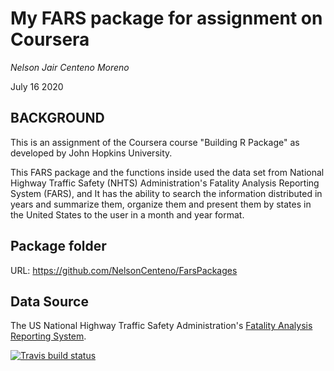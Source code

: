 # My FARS package for assignment on Coursera
_Nelson Jair Centeno Moreno_

July 16 2020

## BACKGROUND

This is an assignment of the Coursera course "Building R Package" as developed by John Hopkins University.

This FARS package and the functions inside used the data set from National Highway Traffic Safety (NHTS) Administration's Fatality Analysis Reporting System (FARS),
and It has the ability to search the information distributed in years and summarize them, organize them and present them by states in the United States to the user 
in a month and year format.

## Package folder

URL: https://github.com/NelsonCenteno/FarsPackages

## Data Source

The US National Highway Traffic Safety Administration's [Fatality Analysis Reporting System](https://www.nhtsa.gov/Data/Fatality-Analysis-Reporting-System-(FARS)).

[![Travis build status](https://travis-ci.com/NelsonCenteno/FarsPackages.svg?branch=master)](https://travis-ci.com/NelsonCenteno/FarsPackages)

